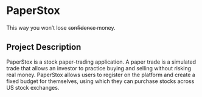 # PaperStox

This way you won’t lose c̶o̶n̶f̶i̶d̶e̶n̶c̶e̶ money.

## Project Description

PaperStox is a stock paper-trading application. A paper trade is a simulated trade that allows an investor to practice buying and selling without risking real money. PaperStox allows users to register on the platform and create a fixed budget for themselves, using which they can purchase stocks across US stock exchanges.
